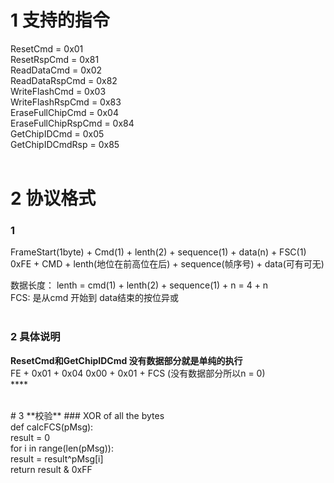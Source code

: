 #  1 **支持的指令** <br>
ResetCmd = 0x01 <br>
ResetRspCmd = 0x81 <br>
ReadDataCmd = 0x02 <br>
ReadDataRspCmd = 0x82 <br>
WriteFlashCmd = 0x03 <br>
WriteFlashRspCmd = 0x83 <br>
EraseFullChipCmd = 0x04 <br>
EraseFullChipRspCmd = 0x84 <br>
GetChipIDCmd = 0x05 <br>
GetChipIDCmdRsp = 0x85 <br>
<br>
#  2 **协议格式**  <br>
### 1 <br>
FrameStart(1byte) + Cmd(1)  +  lenth(2) + sequence(1) + data(n) + FSC(1)  <br>
0xFE + CMD + lenth(地位在前高位在后) + sequence(帧序号)  + data(可有可无)  <br>

数据长度： lenth = cmd(1) + lenth(2) +  sequence(1) + n = 4 + n  <br>
FCS: 是从cmd 开始到 data结束的按位异或 <br>
<br>
### 2  具体说明 <br>
 **ResetCmd和GetChipIDCmd 没有数据部分就是单纯的执行** <br>
 FE + 0x01 + 0x04  0x00 + 0x01 + FCS  (没有数据部分所以n = 0)<br>
 ****<br>

  <br>
# 3 **校验**
### XOR of all the bytes   <br>
def calcFCS(pMsg):   <br>
	result = 0  <br>
	for i in range(len(pMsg)):  <br>
		result = result^pMsg[i]  <br>
	return result & 0xFF  <br>

